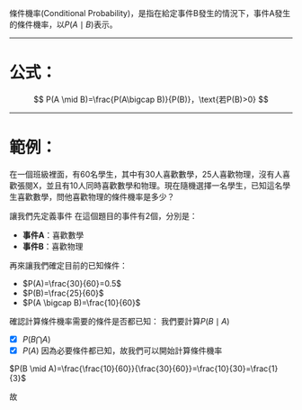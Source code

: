 條件機率(Conditional Probability)，是指在給定事件B發生的情況下，事件A發生的條件機率，以$P(A\mid B)$表示。
- - -
# 公式：
$$
P(A \mid B)=\frac{P(A\bigcap B)}{P(B)}，\text{若P(B)>0}
$$
- - -
# 範例：
在一個班級裡面，有60名學生，其中有30人喜歡數學，25人喜歡物理，沒有人喜歡張閱X，並且有10人同時喜歡數學和物理。現在隨機選擇一名學生，已知這名學生喜歡數學，問他喜歡物理的條件機率是多少？

讓我們先定義事件
在這個題目的事件有2個，分別是：
- **事件A**：喜歡數學
- **事件B**：喜歡物理

再來讓我們確定目前的已知條件：
- $P(A)=\frac{30}{60}=0.5$
- $P(B)=\frac{25}{60}$
- $P(A \bigcap B)=\frac{10}{60}$

確認計算條件機率需要的條件是否都已知：
我們要計算$P(B \mid A)$
- [x] $P(B \bigcap A)$
- [x] $P(A)$
因為必要條件都已知，故我們可以開始計算條件機率

$P(B \mid A)=\frac{\frac{10}{60}}{\frac{30}{60}}=\frac{10}{30}=\frac{1}{3}$

故